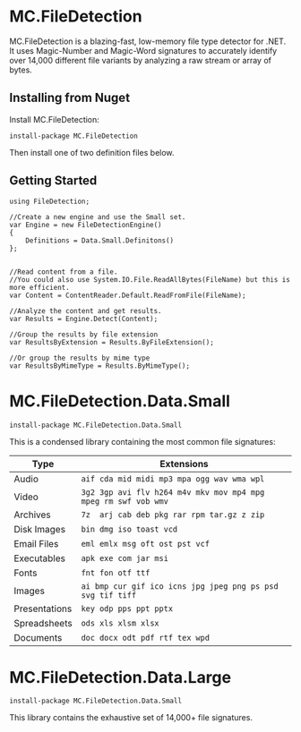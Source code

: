 # MC.FileDetection
MC.FileDetection is a blazing-fast, low-memory file type detector for .NET.
It uses Magic-Number and Magic-Word signatures to accurately identify over
14,000 different file variants by analyzing a raw stream or array of bytes.

## Installing from Nuget
Install MC.FileDetection:
```
install-package MC.FileDetection
```
Then install one of two definition files below.


## Getting Started
```
using FileDetection;

//Create a new engine and use the Small set.
var Engine = new FileDetectionEngine()
{
    Definitions = Data.Small.Definitons()
};


//Read content from a file.
//You could also use System.IO.File.ReadAllBytes(FileName) but this is more efficient.
var Content = ContentReader.Default.ReadFromFile(FileName);

//Analyze the content and get results.
var Results = Engine.Detect(Content);

//Group the results by file extension
var ResultsByExtension = Results.ByFileExtension();

//Or group the results by mime type
var ResultsByMimeType = Results.ByMimeType();

```

# MC.FileDetection.Data.Small
```
install-package MC.FileDetection.Data.Small
```

This is a condensed library containing the most common file signatures:

| Type          | Extensions
|---------------|-----------
|Audio          | ```aif cda mid midi mp3 mpa ogg wav wma wpl```
|Video          | ```3g2 3gp avi flv h264 m4v mkv mov mp4 mpg mpeg rm swf vob wmv```
|Archives       | ```7z  arj cab deb pkg rar rpm tar.gz z zip```
|Disk Images    | ```bin dmg iso toast vcd```
|Email Files    | ```eml emlx msg oft ost pst vcf```
|Executables    | ```apk exe com jar msi```
|Fonts          | ```fnt fon otf ttf```
|Images         | ```ai bmp cur gif ico icns jpg jpeg png ps psd svg tif tiff```
|Presentations  | ```key odp pps ppt pptx```
|Spreadsheets   | ```ods xls xlsm xlsx```
|Documents      | ```doc docx odt pdf rtf tex wpd```



# MC.FileDetection.Data.Large
```
install-package MC.FileDetection.Data.Small
```

This library contains the exhaustive set of 14,000+ file signatures.

